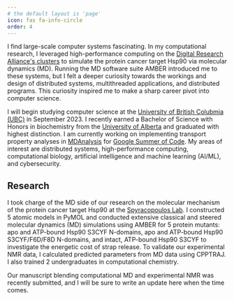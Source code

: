 ```yaml
---
# the default layout is 'page'
icon: fas fa-info-circle
order: 4
---
```


I find large-scale computer systems fascinating. In my computational research,
I leveraged high-performance computing on the
[Digital Research Alliance's clusters](https://alliancecan.ca/en/services/advanced-research-computing/national-services/clusters)
to simulate the protein cancer target Hsp90 via molecular dynamics (MD).
Running the MD software suite AMBER introduced me to these systems, but I felt
a deeper curiosity towards the workings and design of distributed systems,
multithreaded applications, and distributed programs. This curiosity inspired
me to make a sharp career pivot into computer science.

I will begin studying computer science at the
[University of British Colubmia (UBC)](https://www.ubc.ca/) in September 2023.
I recently earned a Bachelor of Science with Honors in biochemistry from the
[University of Alberta](https://www.ualberta.ca/) and graduated
with highest distinction.
I am currently working on implementing transport property analyses
in [MDAnalysis](https://www.mdanalysis.org/)
for [Google Summer of Code](https://summerofcode.withgoogle.com/).
My areas of interest are distributed systems, high-performance computing,
computational biology, artificial intelligence and machine learning (AI/ML),
and cybersecurity.

## Research

I took charge of the MD side of our research on the molecular mechanism of
the protein cancer target Hsp90 at the
[Spyracopoulos Lab](https://lspy.biochem.ualberta.ca).
I constructed 5 atomic models in PyMOL and conducted extensive classical
and steered molecular dynamics (MD) simulations using AMBER for
5 protein mutants: apo and ATP-bound Hsp90 S3CYF N-domains,
apo and ATP-bound Hsp90 S3CYF/F6D/F8D N-domains,
and intact, ATP-bound Hsp90 S3CYF
to investigate the energetic cost of strap release.
To validate our experimental NMR data, I calculated predicted parameters
from MD data using CPPTRAJ. I also trained 2 undergraduates in computational chemistry.

Our manuscript blending computational MD and experimental NMR was recently
submitted, and I will be sure to write an update here when the time comes.
